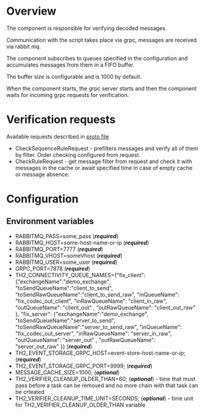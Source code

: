 # Overview

The component is responsible for verifying decoded messages.

Communication with the script takes place via grpc, messages are received via rabbit mq.

The component subscribes to queues specified in the configuration and accumulates messages from them in a FIFO buffer. 

The buffer size is configurable and is 1000 by default.

When the component starts, the grpc server starts and then the component waits for incoming grpc requests for verification.

# Verification requests

Available requests described in [proto file](grpc-verifier/src/main/proto/th2/verifier.proto)

- CheckSequenceRuleRequest - prefilters messages and verify all of them by filter. Order checking configured from request.
- CheckRuleRequest - get message filter from request and check it with messages in the cache or await specified time in case of empty cache or message absence.

# Configuration

## Environment variables
- RABBITMQ_PASS=some_pass (***required***)
- RABBITMQ_HOST=some-host-name-or-ip (***required***)
- RABBITMQ_PORT=7777 (***required***)
- RABBITMQ_VHOST=someVhost (***required***)
- RABBITMQ_USER=some_user (***required***)
- GRPC_PORT=7878 (***required***)
- TH2_CONNECTIVITY_QUEUE_NAMES={"fix_client": {"exchangeName":"demo_exchange", "toSendQueueName":"client_to_send", "toSendRawQueueName":"client_to_send_raw", "inQueueName": "fix_codec_out_client", "inRawQueueName": "client_in_raw", "outQueueName": "client_out" , "outRawQueueName": "client_out_raw"  }, "fix_server": {"exchangeName":"demo_exchange", "toSendQueueName":"server_to_send", "toSendRawQueueName":"server_to_send_raw", "inQueueName": "fix_codec_out_server", "inRawQueueName": "server_in_raw", "outQueueName": "server_out" , "outRawQueueName": "server_out_raw"  }} (***required***)
- TH2_EVENT_STORAGE_GRPC_HOST=event-store-host-name-or-ip; (***required***)
- TH2_EVENT_STORAGE_GRPC_PORT=9999; (***required***)
- MESSAGE_CACHE_SIZE=1000; (***optional***)
- TH2_VERIFIER_CLEANUP_OLDER_THAN=60; (***optional***) - time that must pass before a task can be removed and no more chain with that task can be crteated
- TH2_VERIFIER_CLEANUP_TIME_UNIT=SECONDS; (***optional***) - time unit for TH2_VERIFIER_CLEANUP_OLDER_THAN variable